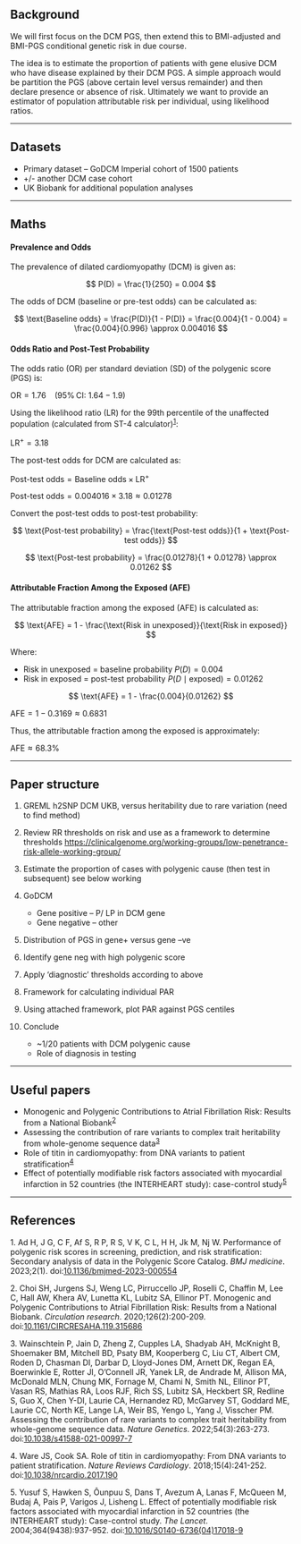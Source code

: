 ## Background

We will first focus on the DCM PGS, then extend this to BMI-adjusted and
BMI-PGS conditional genetic risk in due course.

The idea is to estimate the proportion of patients with gene elusive DCM
who have disease explained by their DCM PGS. A simple approach would be
partition the PGS (above certain level versus remainder) and then
declare presence or absence of risk. Ultimately we want to provide an
estimator of population attributable risk per individual, using
likelihood ratios.

------------------------------------------------------------------------

## Datasets

-   Primary dataset – GoDCM Imperial cohort of 1500 patients
-   +/- another DCM case cohort
-   UK Biobank for additional population analyses

------------------------------------------------------------------------

## Maths

#### Prevalence and Odds

The prevalence of dilated cardiomyopathy (DCM) is given as:

$$
P(D) = \frac{1}{250} = 0.004
$$

The odds of DCM (baseline or pre-test odds) can be calculated as:

$$
\text{Baseline odds} = \frac{P(D)}{1 - P(D)} = \frac{0.004}{1 - 0.004} = \frac{0.004}{0.996} \approx 0.004016
$$

#### Odds Ratio and Post-Test Probability

The odds ratio (OR) per standard deviation (SD) of the polygenic score
(PGS) is:

OR = 1.76  (95% CI: 1.64 − 1.9)

Using the likelihood ratio (LR) for the 99th percentile of the
unaffected population (calculated from ST-4
calculator)<sup>[1](#ref-adPerformancePolygenicRisk2023)</sup>:

LR<sup>+</sup> = 3.18

The post-test odds for DCM are calculated as:

Post-test odds = Baseline odds × LR<sup>+</sup>

Post-test odds = 0.004016 × 3.18 ≈ 0.01278

Convert the post-test odds to post-test probability:

$$
\text{Post-test probability} = \frac{\text{Post-test odds}}{1 + \text{Post-test odds}}
$$

$$
\text{Post-test probability} = \frac{0.01278}{1 + 0.01278} \approx 0.01262
$$

#### Attributable Fraction Among the Exposed (AFE)

The attributable fraction among the exposed (AFE) is calculated as:

$$
\text{AFE} = 1 - \frac{\text{Risk in unexposed}}{\text{Risk in exposed}}
$$

Where:  
- Risk in unexposed = baseline probability *P*(*D*) = 0.004  
- Risk in exposed = post-test probability *P*(*D* ∣ exposed) = 0.01262

$$
\text{AFE} = 1 - \frac{0.004}{0.01262}
$$

AFE = 1 − 0.3169 ≈ 0.6831

Thus, the attributable fraction among the exposed is approximately:

AFE ≈ 68.3%

------------------------------------------------------------------------

## Paper structure

1.  GREML h2SNP DCM UKB, versus heritability due to rare variation (need
    to find method)

2.  Review RR thresholds on risk and use as a framework to determine
    thresholds
    <https://clinicalgenome.org/working-groups/low-penetrance-risk-allele-working-group/>

3.  Estimate the proportion of cases with polygenic cause (then test in
    subsequent) see below working

4.  GoDCM

    -   Gene positive – P/ LP in DCM gene  
    -   Gene negative – other

5.  Distribution of PGS in gene+ versus gene –ve

6.  Identify gene neg with high polygenic score

7.  Apply ‘diagnostic’ thresholds according to above

8.  Framework for calculating individual PAR

9.  Using attached framework, plot PAR against PGS centiles

10. Conclude

    -   ~1/20 patients with DCM polygenic cause
    -   Role of diagnosis in testing

------------------------------------------------------------------------

## Useful papers

-   Monogenic and Polygenic Contributions to Atrial Fibrillation Risk:
    Results from a National
    Biobank<sup>[2](#ref-choiMonogenicPolygenicContributions2020)</sup>  
-   Assessing the contribution of rare variants to complex trait
    heritability from whole-genome sequence
    data<sup>[3](#ref-wainschteinAssessingContributionRare2022)</sup>  
-   Role of titin in cardiomyopathy: from DNA variants to patient
    stratification<sup>[4](#ref-wareRoleTitinCardiomyopathy2018a)</sup>  
-   Effect of potentially modifiable risk factors associated with
    myocardial infarction in 52 countries (the INTERHEART study):
    case-control
    study<sup>[5](#ref-yusufEffectPotentiallyModifiable2004)</sup>

------------------------------------------------------------------------

## References

<span class="csl-left-margin">1.
</span><span class="csl-right-inline">Ad H, J G, C F, Af S, R P, R S, V
K, C L, H H, Jk M, Nj W. Performance of polygenic risk scores in
screening, prediction, and risk stratification: Secondary analysis of
data in the Polygenic Score Catalog. *BMJ medicine*. 2023;2(1).
doi:[10.1136/bmjmed-2023-000554](https://doi.org/10.1136/bmjmed-2023-000554)</span>

<span class="csl-left-margin">2.
</span><span class="csl-right-inline">Choi SH, Jurgens SJ, Weng LC,
Pirruccello JP, Roselli C, Chaffin M, Lee C, Hall AW, Khera AV, Lunetta
KL, Lubitz SA, Ellinor PT. Monogenic and Polygenic Contributions to
Atrial Fibrillation Risk: Results from a National Biobank. *Circulation
research*. 2020;126(2):200-209.
doi:[10.1161/CIRCRESAHA.119.315686](https://doi.org/10.1161/CIRCRESAHA.119.315686)</span>

<span class="csl-left-margin">3.
</span><span class="csl-right-inline">Wainschtein P, Jain D, Zheng Z,
Cupples LA, Shadyab AH, McKnight B, Shoemaker BM, Mitchell BD, Psaty BM,
Kooperberg C, Liu CT, Albert CM, Roden D, Chasman DI, Darbar D,
Lloyd-Jones DM, Arnett DK, Regan EA, Boerwinkle E, Rotter JI, O’Connell
JR, Yanek LR, de Andrade M, Allison MA, McDonald MLN, Chung MK, Fornage
M, Chami N, Smith NL, Ellinor PT, Vasan RS, Mathias RA, Loos RJF, Rich
SS, Lubitz SA, Heckbert SR, Redline S, Guo X, Chen Y-DI, Laurie CA,
Hernandez RD, McGarvey ST, Goddard ME, Laurie CC, North KE, Lange LA,
Weir BS, Yengo L, Yang J, Visscher PM. Assessing the contribution of
rare variants to complex trait heritability from whole-genome sequence
data. *Nature Genetics*. 2022;54(3):263-273.
doi:[10.1038/s41588-021-00997-7](https://doi.org/10.1038/s41588-021-00997-7)</span>

<span class="csl-left-margin">4.
</span><span class="csl-right-inline">Ware JS, Cook SA. Role of titin in
cardiomyopathy: From DNA variants to patient stratification. *Nature
Reviews Cardiology*. 2018;15(4):241-252.
doi:[10.1038/nrcardio.2017.190](https://doi.org/10.1038/nrcardio.2017.190)</span>

<span class="csl-left-margin">5.
</span><span class="csl-right-inline">Yusuf S, Hawken S, Ôunpuu S, Dans
T, Avezum A, Lanas F, McQueen M, Budaj A, Pais P, Varigos J, Lisheng L.
Effect of potentially modifiable risk factors associated with myocardial
infarction in 52 countries (the INTERHEART study): Case-control study.
*The Lancet*. 2004;364(9438):937-952.
doi:[10.1016/S0140-6736(04)17018-9](https://doi.org/10.1016/S0140-6736(04)17018-9)</span>
